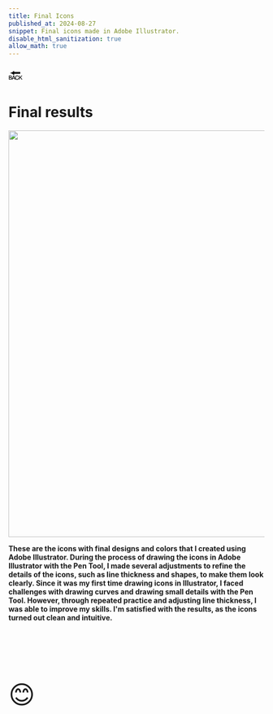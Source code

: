 ```yaml
---
title: Final Icons
published_at: 2024-08-27
snippet: Final icons made in Adobe Illustrator.
disable_html_sanitization: true
allow_math: true
---
```



<a href="https://julienoh000-dms1-blog-83.deno.dev/" style="text-decoration: none; color: black;"><span style="font-size: 30px;">🔙</span></a>


# Final results


<img src="fi.png" width="800" height="800">

**These are the icons with final designs and colors that I created using Adobe Illustrator. During the process of drawing the icons in Adobe Illustrator with the Pen Tool, I made several adjustments to refine the details of the icons, such as line thickness and shapes, to make them look clearly. Since it was my first time drawing icons in Illustrator, I faced challenges with drawing curves and drawing small details with the Pen Tool. However, through repeated practice and adjusting line thickness, I was able to improve my skills. I'm satisfied with the results, as the icons turned out clean and intuitive.**

<br>
<br>

<br>
<br>
<br>


<span style="font-size: 50px;">😊</span>